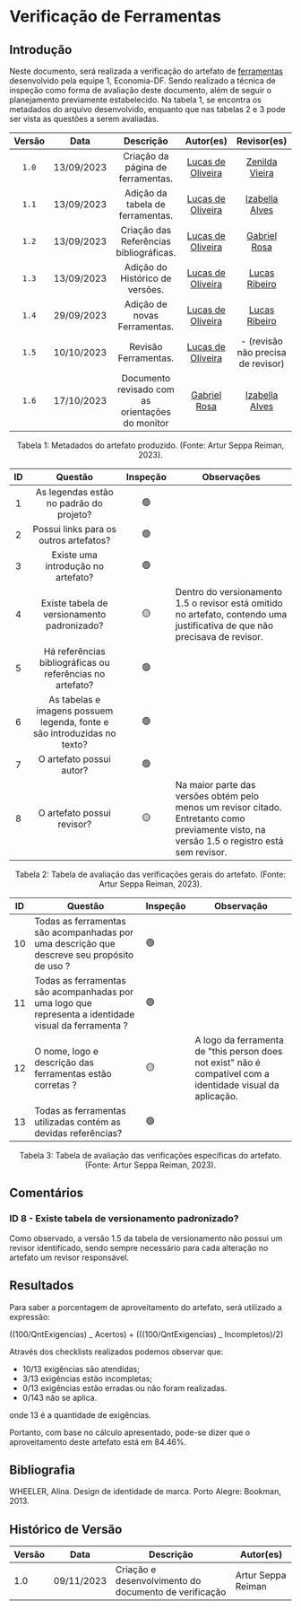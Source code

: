 # Verificação de Ferramentas

## Introdução

Neste documento, será realizada a verificação do artefato de [ferramentas](https://requisitos-de-software.github.io/2023.2-Economia-DF/planejamento%20do%20projeto/ferramentas/) desenvolvido pela equipe 1, Economia-DF. Sendo realizado a técnica de inspeção como forma de avaliação deste documento, além de seguir o planejamento previamente estabelecido. Na tabela 1, se encontra os metadados do arquivo desenvolvido, enquanto que nas tabelas 2 e 3 pode ser vista as questões a serem avaliadas.

<center>

| Versão |    Data    |                    Descrição                     |                                Autor(es)                                 |                    Revisor(es)                     |
| :----: | :--------: | :----------------------------------------------: | :----------------------------------------------------------------------: | :------------------------------------------------: |
| `1.0`  | 13/09/2023 |        Criação da página de ferramentas.         | [Lucas de Oliveira](https://github.com/LucasOliveiraDiasMarquesFerreira) | [Zenilda Vieira](https://github.com/zenildavieira) |
| `1.1`  | 13/09/2023 |         Adição da tabela de ferramentas.         | [Lucas de Oliveira](https://github.com/LucasOliveiraDiasMarquesFerreira) | [Izabella Alves](https://github.com/izabellaalves) |
| `1.2`  | 13/09/2023 |     Criação das Referências bibliográficas.      | [Lucas de Oliveira](https://github.com/LucasOliveiraDiasMarquesFerreira) |  [Gabriel Rosa](https://github.com/gabrielrosa09)  |
| `1.3`  | 13/09/2023 |         Adição do Histórico de versões.          | [Lucas de Oliveira](https://github.com/LucasOliveiraDiasMarquesFerreira) |   [Lucas Ribeiro](https://github.com/lucassouzs)   |
| `1.4`  | 29/09/2023 |           Adição de novas Ferramentas.           | [Lucas de Oliveira](https://github.com/LucasOliveiraDiasMarquesFerreira) |   [Lucas Ribeiro](https://github.com/lucassouzs)   |
| `1.5`  | 10/10/2023 |               Revisão Ferramentas.               | [Lucas de Oliveira](https://github.com/LucasOliveiraDiasMarquesFerreira) |   - (revisão não precisa de revisor)   |
| `1.6`  | 17/10/2023 | Documento revisado com as orientações do monitor |             [Gabriel Rosa](https://github.com/gabrielrosa09)             | [Izabella Alves](https://github.com/izabellaalves) |                      |

<div style="text-align: center">
<p> Tabela 1: Metadados do artefato produzido. (Fonte: Artur Seppa Reiman, 2023). </p>
</div>

</center>

<center>

| ID |                                 Questão                                 | Inspeção | Observações                      |
| :-: | :-----------------------------------------------------------------------: | :--------: | ---------------------------------- |
| 1 |                 As legendas estão no padrão do projeto?                 |     🟢     |                                    |
| 2 |                  Possui links para os outros artefatos?                  |     🟢     |       |
| 3 |                   Existe uma introdução no artefato?                   |     🟢     |  |
| 4 |                Existe tabela de versionamento padronizado?                |     🟡     |                 Dentro do versionamento 1.5 o revisor está omitido no artefato, contendo uma justificativa de que não precisava de revisor.                  |
| 5 |      Há referências bibliográficas ou referências no artefato?      |     🟢     |                                    |
| 6 | As tabelas e imagens possuem legenda, fonte e são introduzidas no texto? |     🟢     |                                    |
| 7 |                         O artefato possui autor?                         |     🟢     |                                    |
| 8 |                        O artefato possui revisor?                        |     🟡    |         Na maior parte das versões obtém pelo menos um revisor citado. Entretanto como previamente visto, na versão 1.5 o registro está sem revisor.      |

</center>
<div style="text-align: center">
<p> Tabela 2: Tabela de avaliação das verificações gerais do artefato. (Fonte: Artur Seppa Reiman, 2023). </p>
</div>

</center>

<center>

| ID  | Questão                                                                              | Inspeção | Observação                        |
| --- | ------------------------------------------------------------------------------------ | -------- | --------------------------------- |
| 10  | Todas as ferramentas são acompanhadas por uma descrição que descreve seu propósito de uso ? | 🟢       |                                   |
| 11  | Todas as ferramentas são acompanhadas por uma logo que representa a identidade visual da ferramenta ?                             | 🟢       | |
| 12  | O nome, logo e descrição das ferramentas estão corretas ?                             | 🟡       | A logo da ferramenta de "this person does not exist" não é compatível com a identidade visual da aplicação. |
| 13  | Todas as ferramentas utilizadas contém as devidas referências?                             | 🟢       |  |

<div style="text-align: center">
<p> Tabela 3: Tabela de avaliação das verificações específicas do artefato. (Fonte: Artur Seppa Reiman, 2023). </p>
</div>

</center>

## Comentários

### ID 8 - Existe tabela de versionamento padronizado?

Como observado, a versão 1.5 da tabela de versionamento não possui um revisor identificado, sendo sempre necessário para cada alteração no artefato um revisor responsável.

## Resultados

Para saber a porcentagem de aproveitamento do artefato, será utilizado a expressão:

((100/QntExigencias) _ Acertos) + (((100/QntExigencias) _ Incompletos)/2)

Através dos checklists realizados podemos observar que:

- 10/13 exigências são atendidas;
- 3/13 exigências estão incompletas;
- 0/13 exigências estão erradas ou não foram realizadas.
- 0/143 não se aplica.

onde 13 é a quantidade de exigências.

Portanto, com base no cálculo apresentado, pode-se dizer que o aproveitamento deste artefato está em 84.46%.

## Bibliografia

WHEELER, Alina. Design de identidade de marca. Porto Alegre: Bookman, 2013.

## Histórico de Versão

| Versão | Data       | Descrição                           | Autor(es)      |
| ------ | ---------- | ----------------------------------- | -------------- |
| 1.0    | 09/11/2023 | Criação e desenvolvimento do documento de verificação | Artur Seppa Reiman |
